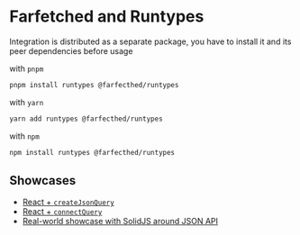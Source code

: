 # Farfetched and Runtypes

Integration is distributed as a separate package, you have to install it and its peer dependencies before usage

with `pnpm`

```sh
pnpm install runtypes @farfecthed/runtypes
```

with `yarn`

```sh
yarn add runtypes @farfecthed/runtypes
```

with `npm`

```sh
npm install runtypes @farfecthed/runtypes
```

## Showcases

- [React + `createJsonQuery`](../../apps/showcase/react-create-json-query/)
- [React + `connectQuery`](../../apps/showcase/react-connect-query/)
- [Real-world showcase with SolidJS around JSON API](../../apps/showcase/solid-real-world-rick-morty/)
